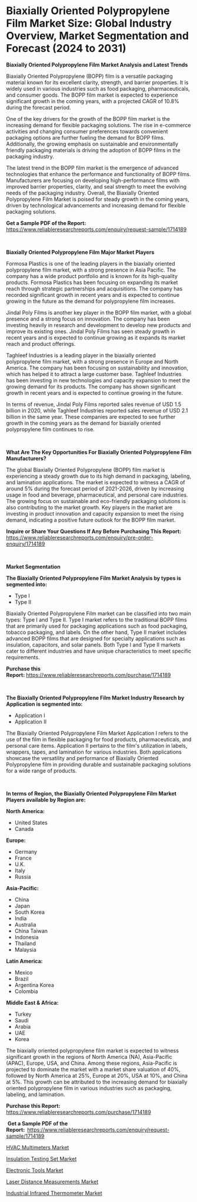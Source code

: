 <p><h1>Biaxially Oriented Polypropylene Film Market Size: Global Industry Overview, Market Segmentation and Forecast (2024 to 2031)</h1></p><p><strong>Biaxially Oriented Polypropylene Film Market Analysis and Latest Trends</strong></p>
<p><p>Biaxially Oriented Polypropylene (BOPP) film is a versatile packaging material known for its excellent clarity, strength, and barrier properties. It is widely used in various industries such as food packaging, pharmaceuticals, and consumer goods. The BOPP film market is expected to experience significant growth in the coming years, with a projected CAGR of 10.8% during the forecast period.</p><p>One of the key drivers for the growth of the BOPP film market is the increasing demand for flexible packaging solutions. The rise in e-commerce activities and changing consumer preferences towards convenient packaging options are further fueling the demand for BOPP films. Additionally, the growing emphasis on sustainable and environmentally friendly packaging materials is driving the adoption of BOPP films in the packaging industry.</p><p>The latest trend in the BOPP film market is the emergence of advanced technologies that enhance the performance and functionality of BOPP films. Manufacturers are focusing on developing high-performance films with improved barrier properties, clarity, and seal strength to meet the evolving needs of the packaging industry. Overall, the Biaxially Oriented Polypropylene Film Market is poised for steady growth in the coming years, driven by technological advancements and increasing demand for flexible packaging solutions.</p></p>
<p><strong>Get a Sample PDF of the Report:&nbsp;</strong> <a href="https://www.reliableresearchreports.com/enquiry/request-sample/1714189">https://www.reliableresearchreports.com/enquiry/request-sample/1714189</a></p>
<p>&nbsp;</p>
<p><strong>Biaxially Oriented Polypropylene Film Major Market Players</strong></p>
<p><p>Formosa Plastics is one of the leading players in the biaxially oriented polypropylene film market, with a strong presence in Asia Pacific. The company has a wide product portfolio and is known for its high-quality products. Formosa Plastics has been focusing on expanding its market reach through strategic partnerships and acquisitions. The company has recorded significant growth in recent years and is expected to continue growing in the future as the demand for polypropylene film increases.</p><p>Jindal Poly Films is another key player in the BOPP film market, with a global presence and a strong focus on innovation. The company has been investing heavily in research and development to develop new products and improve its existing ones. Jindal Poly Films has seen steady growth in recent years and is expected to continue growing as it expands its market reach and product offerings.</p><p>Taghleef Industries is a leading player in the biaxially oriented polypropylene film market, with a strong presence in Europe and North America. The company has been focusing on sustainability and innovation, which has helped it to attract a large customer base. Taghleef Industries has been investing in new technologies and capacity expansion to meet the growing demand for its products. The company has shown significant growth in recent years and is expected to continue growing in the future.</p><p>In terms of revenue, Jindal Poly Films reported sales revenue of USD 1.5 billion in 2020, while Taghleef Industries reported sales revenue of USD 2.1 billion in the same year. These companies are expected to see further growth in the coming years as the demand for biaxially oriented polypropylene film continues to rise.</p></p>
<p>&nbsp;</p>
<p><strong>What Are The Key Opportunities For Biaxially Oriented Polypropylene Film Manufacturers?</strong></p>
<p><p>The global Biaxially Oriented Polypropylene (BOPP) film market is experiencing a steady growth due to its high demand in packaging, labeling, and lamination applications. The market is expected to witness a CAGR of around 5% during the forecast period of 2021-2026, driven by increasing usage in food and beverage, pharmaceutical, and personal care industries. The growing focus on sustainable and eco-friendly packaging solutions is also contributing to the market growth. Key players in the market are investing in product innovation and capacity expansion to meet the rising demand, indicating a positive future outlook for the BOPP film market.</p></p>
<p><strong>Inquire or Share Your Questions If Any Before Purchasing This Report:</strong> <a href="https://www.reliableresearchreports.com/enquiry/pre-order-enquiry/1714189">https://www.reliableresearchreports.com/enquiry/pre-order-enquiry/1714189</a></p>
<p>&nbsp;</p>
<p><strong>Market Segmentation</strong></p>
<p><strong>The Biaxially Oriented Polypropylene Film Market Analysis by types is segmented into:</strong></p>
<p><ul><li>Type I</li><li>Type II</li></ul></p>
<p><p>Biaxially Oriented Polypropylene Film market can be classified into two main types: Type I and Type II. Type I market refers to the traditional BOPP films that are primarily used for packaging applications such as food packaging, tobacco packaging, and labels. On the other hand, Type II market includes advanced BOPP films that are designed for specialty applications such as insulation, capacitors, and solar panels. Both Type I and Type II markets cater to different industries and have unique characteristics to meet specific requirements.</p></p>
<p><strong>Purchase this Report:&nbsp;</strong><a href="https://www.reliableresearchreports.com/purchase/1714189">https://www.reliableresearchreports.com/purchase/1714189</a></p>
<p>&nbsp;</p>
<p><strong>The Biaxially Oriented Polypropylene Film Market Industry Research by Application is segmented into:</strong></p>
<p><ul><li>Application I</li><li>Application II</li></ul></p>
<p><p>The Biaxially Oriented Polypropylene Film Market Application I refers to the use of the film in flexible packaging for food products, pharmaceuticals, and personal care items. Application II pertains to the film's utilization in labels, wrappers, tapes, and lamination for various industries. Both applications showcase the versatility and performance of Biaxially Oriented Polypropylene film in providing durable and sustainable packaging solutions for a wide range of products.</p></p>
<p>&nbsp;</p>
<p><strong>In terms of Region, the Biaxially Oriented Polypropylene Film Market Players available by Region are:</strong></p>
<p>
    <p> <strong> North America: </strong>
        <ul>
            <li>United States</li>
            <li>Canada</li>
        </ul>
        </p> 
    <p> <strong> Europe: </strong>
        <ul>
            <li>Germany</li>
            <li>France</li>
            <li>U.K.</li>
            <li>Italy</li>
            <li>Russia</li>
        </ul>
        </p> 
    <p> <strong> Asia-Pacific: </strong>
        <ul>
            <li>China</li>
            <li>Japan</li>
            <li>South Korea</li>
            <li>India</li>
            <li>Australia</li>
            <li>China Taiwan</li>
            <li>Indonesia</li>
            <li>Thailand</li>
            <li>Malaysia</li>
        </ul>
        </p> 
    <p> <strong> Latin America: </strong>
        <ul>
            <li>Mexico</li>
            <li>Brazil</li>
            <li>Argentina Korea</li>
            <li>Colombia</li>
        </ul>
        </p> 
    <p> <strong> Middle East & Africa: </strong>
        <ul>
            <li>Turkey</li>
            <li>Saudi</li>
            <li>Arabia</li>
            <li>UAE</li>
            <li>Korea</li>
        </ul>
    </p>
    </p>
<p><p>The biaxially oriented polypropylene film market is expected to witness significant growth in the regions of North America (NA), Asia-Pacific (APAC), Europe, USA, and China. Among these regions, Asia-Pacific is projected to dominate the market with a market share valuation of 40%, followed by North America at 25%, Europe at 20%, USA at 10%, and China at 5%. This growth can be attributed to the increasing demand for biaxially oriented polypropylene film in various industries such as packaging, labeling, and lamination.</p></p>
<p><strong>Purchase this Report: </strong><a href="https://www.reliableresearchreports.com/purchase/1714189">https://www.reliableresearchreports.com/purchase/1714189</a></p>
<p>&nbsp;<strong>Get a Sample PDF of the Report:&nbsp;&nbsp;</strong><a href="https://www.reliableresearchreports.com/enquiry/request-sample/1714189">https://www.reliableresearchreports.com/enquiry/request-sample/1714189</a></p>
<p><strong></strong></p>
<p><p><a href="https://github.com/wusalecollins540tpqoz/Market-Research-Report-List-1/blob/main/hvac-multimeters-market.md">HVAC Multimeters Market</a></p><p><a href="https://github.com/johnbach50/Market-Research-Report-List-2/blob/main/insulation-testing-set-market.md">Insulation Testing Set Market</a></p><p><a href="https://github.com/GroverBarry/Market-Research-Report-List-4/blob/main/electronic-tools-market.md">Electronic Tools Market</a></p><p><a href="https://github.com/pjcfca/Market-Research-Report-List-1/blob/main/laser-distance-measurements-market.md">Laser Distance Measurements Market</a></p><p><a href="https://github.com/lylyparadise/Market-Research-Report-List-2/blob/main/industrial-infrared-thermometer-market.md">Industrial Infrared Thermometer Market</a></p></p>
